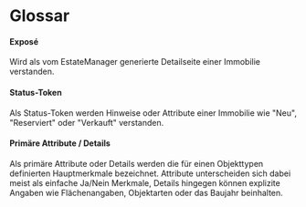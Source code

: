 # Glossar

#### Exposé
Wird als vom EstateManager generierte Detailseite einer Immobilie verstanden.

#### Status-Token
Als Status-Token werden Hinweise oder Attribute einer Immobilie wie "Neu", "Reserviert" oder "Verkauft" verstanden.

#### Primäre Attribute / Details
Als primäre Attribute oder Details werden die für einen Objekttypen definierten Hauptmerkmale bezeichnet. Attribute unterscheiden sich dabei meist als einfache Ja/Nein Merkmale, Details hingegen können explizite Angaben wie Flächenangaben, Objektarten oder das Baujahr beinhalten.

